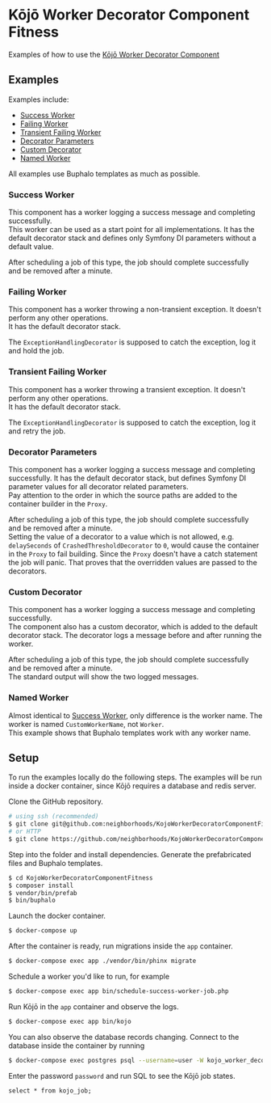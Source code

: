 # Kōjō Worker Decorator Component Fitness

Examples of how to use the [Kōjō Worker Decorator Component](https://github.com/neighborhoods/KojoWorkerDecoratorComponent)

## Examples

Examples include:
* [Success Worker](#success-worker)
* [Failing Worker](#failing-worker)
* [Transient Failing Worker](#transient-failing-worker)
* [Decorator Parameters](#decorator-parameters)
* [Custom Decorator](#custom-decorator)
* [Named Worker](#named-worker)

All examples use Buphalo templates as much as possible.

### Success Worker

This component has a worker logging a success message and completing successfully.  
This worker can be used as a start point for all implementations. It has the default decorator stack and defines only Symfony DI parameters without a default value.

After scheduling a job of this type, the job should complete successfully and be removed after a minute.

### Failing Worker

This component has a worker throwing a non-transient exception. It doesn't perform any other operations.  
It has the default decorator stack.

The `ExceptionHandlingDecorator` is supposed to catch the exception, log it and hold the job.

### Transient Failing Worker

This component has a worker throwing a transient exception. It doesn't perform any other operations.  
It has the default decorator stack.

The `ExceptionHandlingDecorator` is supposed to catch the exception, log it and retry the job.

### Decorator Parameters

This component has a worker logging a success message and completing successfully. 
It has the default decorator stack, but defines Symfony DI parameter values for all decorator related parameters.  
Pay attention to the order in which the source paths are added to the container builder in the `Proxy`.

After scheduling a job of this type, the job should complete successfully and be removed after a minute.  
Setting the value of a decorator to a value which is not allowed, e.g. `delaySeconds` of `CrashedThresholdDecorator` to `0`, would cause the container in the `Proxy` to fail building. Since the `Proxy` doesn't have a catch statement the job will panic. That proves that the overridden values are passed to the decorators.

### Custom Decorator

This component has a worker logging a success message and completing successfully.  
The component also has a custom decorator, which is added to the default decorator stack. The decorator logs a message before and after running the worker.

After scheduling a job of this type, the job should complete successfully and be removed after a minute.  
The standard output will show the two logged messages.

### Named Worker

Almost identical to [Success Worker](#success-worker), only difference is the worker name. The worker is named `CustomWorkerName`, not `Worker`.  
This example shows that Buphalo templates work with any worker name.

## Setup

To run the examples locally do the following steps. The examples will be run inside a docker container, since Kōjō requires a database and redis server.

Clone the GitHub repository.
``` bash
# using ssh (recommended)
$ git clone git@github.com:neighborhoods/KojoWorkerDecoratorComponentFitness.git
# or HTTP
$ git clone https://github.com/neighborhoods/KojoWorkerDecoratorComponentFitness.git
```
Step into the folder and install dependencies. Generate the prefabricated files and Buphalo templates.
``` bash
$ cd KojoWorkerDecoratorComponentFitness
$ composer install
$ vendor/bin/prefab
$ bin/buphalo
```
Launch the docker container.
``` bash
$ docker-compose up
```
After the container is ready, run migrations inside the `app` container.
``` bash
$ docker-compose exec app ./vendor/bin/phinx migrate
```

Schedule a worker you'd like to run, for example
``` bash
$ docker-compose exec app bin/schedule-success-worker-job.php 
```
Run Kōjō in the `app` container and observe the logs.
``` bash
$ docker-compose exec app bin/kojo
```
You can also observe the database records changing. Connect to the database inside the container by running
``` bash
$ docker-compose exec postgres psql --username=user -W kojo_worker_decorator_component_fitness
```
Enter the password `password` and run SQL to see the Kōjō job states.
``` postgresql
select * from kojo_job;
```
